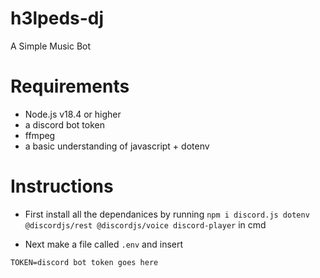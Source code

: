 # h3lpeds-dj
A Simple Music Bot

# Requirements
- Node.js v18.4 or higher
- a discord bot token 
- ffmpeg
- a basic understanding of javascript + dotenv

# Instructions

- First install all the dependanices by running `npm i discord.js dotenv @discordjs/rest @discordjs/voice discord-player` in cmd

- Next make a file called `.env` and insert
```.env
TOKEN=discord bot token goes here
```